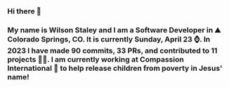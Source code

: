 ### Hi there 👋

### My name is Wilson Staley and I am a Software Developer in ⛰ Colorado Springs, CO.  It is currently Sunday, April 23 ⌚. In 2023 I have made 90 commits, 33 PRs, and contributed to 11 projects 👨‍💻. I am currently working at Compassion International 🏢 to help release children from poverty in Jesus' name!